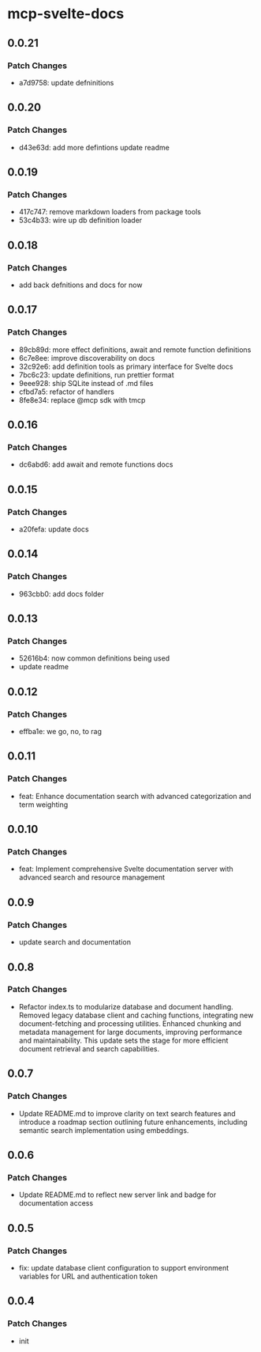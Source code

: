 # mcp-svelte-docs

## 0.0.21

### Patch Changes

- a7d9758: update defninitions

## 0.0.20

### Patch Changes

- d43e63d: add more defintions update readme

## 0.0.19

### Patch Changes

- 417c747: remove markdown loaders from package tools
- 53c4b33: wire up db definition loader

## 0.0.18

### Patch Changes

- add back defnitions and docs for now

## 0.0.17

### Patch Changes

- 89cb89d: more effect definitions, await and remote function
  definitions
- 6c7e8ee: improve discoverability on docs
- 32c92e6: add definition tools as primary interface for Svelte docs
- 7bc6c23: update definitions, run prettier format
- 9eee928: ship SQLite instead of .md files
- cfbd7a5: refactor of handlers
- 8fe8e34: replace @mcp sdk with tmcp

## 0.0.16

### Patch Changes

- dc6abd6: add await and remote functions docs

## 0.0.15

### Patch Changes

- a20fefa: update docs

## 0.0.14

### Patch Changes

- 963cbb0: add docs folder

## 0.0.13

### Patch Changes

- 52616b4: now common definitions being used
- update readme

## 0.0.12

### Patch Changes

- effba1e: we go, no, to rag

## 0.0.11

### Patch Changes

- feat: Enhance documentation search with advanced categorization and
  term weighting

## 0.0.10

### Patch Changes

- feat: Implement comprehensive Svelte documentation server with
  advanced search and resource management

## 0.0.9

### Patch Changes

- update search and documentation

## 0.0.8

### Patch Changes

- Refactor index.ts to modularize database and document handling.
  Removed legacy database client and caching functions, integrating
  new document-fetching and processing utilities. Enhanced chunking
  and metadata management for large documents, improving performance
  and maintainability. This update sets the stage for more efficient
  document retrieval and search capabilities.

## 0.0.7

### Patch Changes

- Update README.md to improve clarity on text search features and
  introduce a roadmap section outlining future enhancements, including
  semantic search implementation using embeddings.

## 0.0.6

### Patch Changes

- Update README.md to reflect new server link and badge for
  documentation access

## 0.0.5

### Patch Changes

- fix: update database client configuration to support environment
  variables for URL and authentication token

## 0.0.4

### Patch Changes

- init
